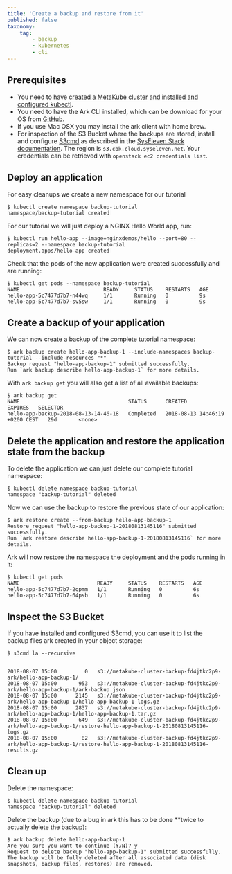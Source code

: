 ```yaml
---
title: 'Create a backup and restore from it'
published: false
taxonomy:
    tag:
        - backup
        - kubernetes
        - cli
---
```


## Prerequisites

* You need to have [created a MetaKube cluster](../02.create-a-cluster/default.en.md) and [installed and configured kubectl](../07.using-kubectl/default.en.md).
* You need to have the Ark CLI installed, which can be download for your OS from [GitHub](https://github.com/heptio/ark/releases).
* If you use Mac OSX you may install the ark client with home brew.
* For inspection of the S3 Bucket where the backups are stored, install and configure [S3cmd](https://s3tools.org/s3cmd) as described in the [SysEleven Stack documentation](https://docs.syseleven.de/syseleven-stack/en/documentation/object-storage).
  The region is `s3.cbk.cloud.syseleven.net`. Your credentials can be retrieved with `openstack ec2 credentials list`.

## Deploy an application

For easy cleanups we create a new namespace for our tutorial

```shell
$ kubectl create namespace backup-tutorial
namespace/backup-tutorial created
```

For our tutorial we will just deploy a NGINX Hello World app, run:

```shell
$ kubectl run hello-app --image=nginxdemos/hello --port=80 --replicas=2 --namespace backup-tutorial
deployment.apps/hello-app created
```

Check that the pods of the new application were created successfully and are running:

```shell
$ kubectl get pods --namespace backup-tutorial
NAME                           READY     STATUS    RESTARTS   AGE
hello-app-5c7477d7b7-n44wq     1/1       Running   0          9s
hello-app-5c7477d7b7-sv5sw     1/1       Running   0          9s
```

## Create a backup of your application

We can now create a backup of the complete tutorial namespace:

```shell
$ ark backup create hello-app-backup-1 --include-namespaces backup-tutorial --include-resources "*"
Backup request "hello-app-backup-1" submitted successfully.
Run `ark backup describe hello-app-backup-1` for more details.
```

With `ark backup get` you will also get a list of all available backups:

```shell
$ ark backup get
NAME                                   STATUS      CREATED                          EXPIRES   SELECTOR
hello-app-backup-2018-08-13-14-46-18   Completed   2018-08-13 14:46:19 +0200 CEST   29d       <none>
```

## Delete the application and restore the application state from the backup

To delete the application we can just delete our complete tutorial namespace:

```shell
$ kubectl delete namespace backup-tutorial
namespace "backup-tutorial" deleted
```

Now we can use the backup to restore the previous state of our application:

```shell
$ ark restore create --from-backup hello-app-backup-1
Restore request "hello-app-backup-1-20180813145116" submitted successfully.
Run `ark restore describe hello-app-backup-1-20180813145116` for more details.
```

Ark will now restore the namespace the deployment and the pods running in it:

```shel
$ kubectl get pods
NAME                         READY     STATUS    RESTARTS   AGE
hello-app-5c7477d7b7-2qpmm   1/1       Running   0          6s
hello-app-5c7477d7b7-64psb   1/1       Running   0          6s
```

## Inspect the S3 Bucket

If you have installed and configured S3cmd, you can use it to list the backup files ark created in your object storage:

```shel
$ s3cmd la --recursive


2018-08-07 15:00         0   s3://metakube-cluster-backup-fd4jtkc2p9-ark/hello-app-backup-1/
2018-08-07 15:00       953   s3://metakube-cluster-backup-fd4jtkc2p9-ark/hello-app-backup-1/ark-backup.json
2018-08-07 15:00      2145   s3://metakube-cluster-backup-fd4jtkc2p9-ark/hello-app-backup-1/hello-app-backup-1-logs.gz
2018-08-07 15:00      2837   s3://metakube-cluster-backup-fd4jtkc2p9-ark/hello-app-backup-1/hello-app-backup-1.tar.gz
2018-08-07 15:00       649   s3://metakube-cluster-backup-fd4jtkc2p9-ark/hello-app-backup-1/restore-hello-app-backup-1-20180813145116-logs.gz
2018-08-07 15:00        82   s3://metakube-cluster-backup-fd4jtkc2p9-ark/hello-app-backup-1/restore-hello-app-backup-1-20180813145116-results.gz
```

## Clean up

Delete the namespace:

```shell
$ kubectl delete namespace backup-tutorial
namespace "backup-tutorial" deleted
```

Delete the backup (due to a bug in ark this has to be done **twice to actually delete the backup):

```shell
$ ark backup delete hello-app-backup-1
Are you sure you want to continue (Y/N)? y
Request to delete backup "hello-app-backup-1" submitted successfully.
The backup will be fully deleted after all associated data (disk snapshots, backup files, restores) are removed.
```
